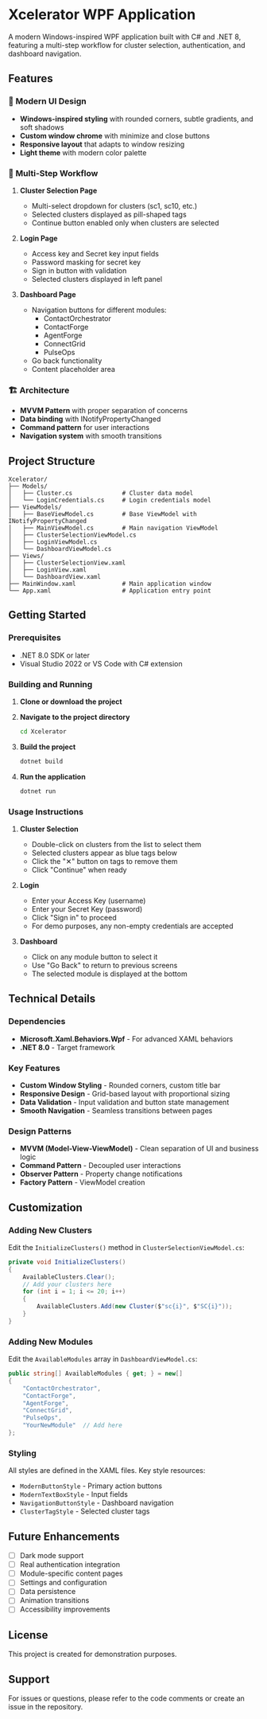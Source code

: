 # Xcelerator WPF Application

A modern Windows-inspired WPF application built with C# and .NET 8, featuring a multi-step workflow for cluster selection, authentication, and dashboard navigation.

## Features

### 🎨 Modern UI Design
- **Windows-inspired styling** with rounded corners, subtle gradients, and soft shadows
- **Custom window chrome** with minimize and close buttons
- **Responsive layout** that adapts to window resizing
- **Light theme** with modern color palette

### 🔄 Multi-Step Workflow
1. **Cluster Selection Page**
   - Multi-select dropdown for clusters (sc1, sc10, etc.)
   - Selected clusters displayed as pill-shaped tags
   - Continue button enabled only when clusters are selected

2. **Login Page**
   - Access key and Secret key input fields
   - Password masking for secret key
   - Sign in button with validation
   - Selected clusters displayed in left panel

3. **Dashboard Page**
   - Navigation buttons for different modules:
     - ContactOrchestrator
     - ContactForge
     - AgentForge
     - ConnectGrid
     - PulseOps
   - Go back functionality
   - Content placeholder area

### 🏗️ Architecture
- **MVVM Pattern** with proper separation of concerns
- **Data binding** with INotifyPropertyChanged
- **Command pattern** for user interactions
- **Navigation system** with smooth transitions

## Project Structure

```
Xcelerator/
├── Models/
│   ├── Cluster.cs              # Cluster data model
│   └── LoginCredentials.cs     # Login credentials model
├── ViewModels/
│   ├── BaseViewModel.cs        # Base ViewModel with INotifyPropertyChanged
│   ├── MainViewModel.cs        # Main navigation ViewModel
│   ├── ClusterSelectionViewModel.cs
│   ├── LoginViewModel.cs
│   └── DashboardViewModel.cs
├── Views/
│   ├── ClusterSelectionView.xaml
│   ├── LoginView.xaml
│   └── DashboardView.xaml
├── MainWindow.xaml             # Main application window
└── App.xaml                    # Application entry point
```

## Getting Started

### Prerequisites
- .NET 8.0 SDK or later
- Visual Studio 2022 or VS Code with C# extension

### Building and Running

1. **Clone or download the project**
2. **Navigate to the project directory**
   ```bash
   cd Xcelerator
   ```

3. **Build the project**
   ```bash
   dotnet build
   ```

4. **Run the application**
   ```bash
   dotnet run
   ```

### Usage Instructions

1. **Cluster Selection**
   - Double-click on clusters from the list to select them
   - Selected clusters appear as blue tags below
   - Click the "✕" button on tags to remove them
   - Click "Continue" when ready

2. **Login**
   - Enter your Access Key (username)
   - Enter your Secret Key (password)
   - Click "Sign in" to proceed
   - For demo purposes, any non-empty credentials are accepted

3. **Dashboard**
   - Click on any module button to select it
   - Use "Go Back" to return to previous screens
   - The selected module is displayed at the bottom

## Technical Details

### Dependencies
- **Microsoft.Xaml.Behaviors.Wpf** - For advanced XAML behaviors
- **.NET 8.0** - Target framework

### Key Features
- **Custom Window Styling** - Rounded corners, custom title bar
- **Responsive Design** - Grid-based layout with proportional sizing
- **Data Validation** - Input validation and button state management
- **Smooth Navigation** - Seamless transitions between pages

### Design Patterns
- **MVVM (Model-View-ViewModel)** - Clean separation of UI and business logic
- **Command Pattern** - Decoupled user interactions
- **Observer Pattern** - Property change notifications
- **Factory Pattern** - ViewModel creation

## Customization

### Adding New Clusters
Edit the `InitializeClusters()` method in `ClusterSelectionViewModel.cs`:

```csharp
private void InitializeClusters()
{
    AvailableClusters.Clear();
    // Add your clusters here
    for (int i = 1; i <= 20; i++)
    {
        AvailableClusters.Add(new Cluster($"sc{i}", $"SC{i}"));
    }
}
```

### Adding New Modules
Edit the `AvailableModules` array in `DashboardViewModel.cs`:

```csharp
public string[] AvailableModules { get; } = new[]
{
    "ContactOrchestrator",
    "ContactForge", 
    "AgentForge",
    "ConnectGrid",
    "PulseOps",
    "YourNewModule"  // Add here
};
```

### Styling
All styles are defined in the XAML files. Key style resources:
- `ModernButtonStyle` - Primary action buttons
- `ModernTextBoxStyle` - Input fields
- `NavigationButtonStyle` - Dashboard navigation
- `ClusterTagStyle` - Selected cluster tags

## Future Enhancements

- [ ] Dark mode support
- [ ] Real authentication integration
- [ ] Module-specific content pages
- [ ] Settings and configuration
- [ ] Data persistence
- [ ] Animation transitions
- [ ] Accessibility improvements

## License

This project is created for demonstration purposes.

## Support

For issues or questions, please refer to the code comments or create an issue in the repository.
